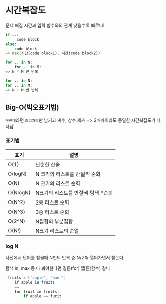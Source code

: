 # 시간복잡도
문제 해결 시간과 입력 함수와의 관계
낮을수록 빠르다!
```python
if...:
     code block
else:   
    code block
=> max(시간(code block1), 시간(code block2))

for .. in N:
    for .. in M:
=> N * M 번 반복

for .. in N:
for .. in M:
=> N + M 번 반복
```

## Big-O(빅오표기법)
`무한대`라면 `최고차향`만 남기고 계수, 상수 제거
=> 2배차이라도 동일한 시간복잡도가 나타남

### 표기법
|표기|설명|
|-|-|
|O(1)|단순한 산술||
|O(logN)|N 크기의 리스트를 반절씩 순회|이진탐색..|
|O(N)|N 크기의 리스트 순회|for..|
|O(NlogN)|N크기의 리스트를 반절씩 탐색 *순회|높은 성능 정렬|
|O(N^2)|2중 리스트 순회|2중 for문|
|O(N^3)|3중 리스트 순회|3중 for문|
|O(2^N)|N집합의 부분집합||
|O(N!)|N크기 리스트의 순열||

### log N
사전에서 단어를 찾을때 N번의 반복 중 N/2씩 열어가면서 찾는다

탐색 in, max 등 다 봐야한다면 길든(for) 짧든(함수) 같다
```python
 fruits = ['apple', 'baer']    
    if apple in fruits  
    ==
    for fruit in fruits:
        if apple == furit
```

